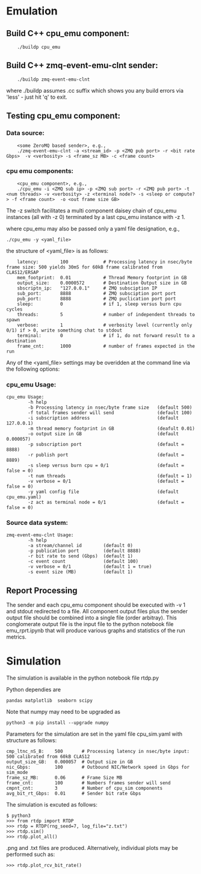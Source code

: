 # Emulation

## Build C++ cpu_emu component:

        ./buildp cpu_emu

## Build C++ zmq-event-emu-clnt sender:

        ./buildp zmq-event-emu-clnt

where ./buildp assumes .cc suffix which shows you any build errors via 'less' - just hit 'q' to exit. 


## Testing cpu_emu component:
### Data source:

        <some ZeroMQ based sender>, e.g., 
		./zmq-event-emu-clnt -a <stream_id> -p <ZMQ pub port> -r <bit rate Gbps>  -v <verbosity> -s <frame_sz MB> -c <frame count>

### cpu emu components:

        <cpu_emu component>, e.g.,
		./cpu_emu -i <ZMQ sub ip> -p <ZMQ sub port> -r <ZMQ pub port> -t <num threads> -v <verbosity> -z <terminal node?> -s <sleep or compute?> -f <frame count>  -o <out frame size GB>

The -z switch  facilitates a multi component daisey chain of cpu_emu instances (all with -z 0) terminated by a last cpu_emu instance with -z 1.
        
where cpu_emu may also be passed only a yaml file designation, e.g., 

	./cpu_emu -y <yaml_file>


the structure of <yaml_file> is as follows:

        latency:		100				# Processing latency in nsec/byte frame size: 500 yields 30mS for 60kB frame calibrated from CLAS12/ERSAP
        mem_footprint:	0.01			# Thread Memory footprint in GB
        output_size:	0.0000572		# Destination Output size in GB
        sbscriptn_ip:	"127.0.0.1"		# ZMQ subsciption IP
        sub_port:		8888			# ZMQ subsciption port port
        pub_port:		8888			# ZMQ puclication port port
        sleep:			0				# if 1, sleep versus burn cpu cycles
        threads:		5				# number of independent threads to spawn
        verbose:		1				# verbosity level (currently only 0/1) if > 0, write something chat to stdout
        terminal:		0				# if 1, do not forward result to a destination
		frame_cnt:		1000			# number of frames expected in the run

Any of the <yaml_file> settings may be overidden at the command line via the following options:

### cpu_emu Usage: 

	cpu_emu Usage: 
	        -h help  
	        -b Processing latency in nsec/byte frame size	(default 500)
	        -f total frames sender will send				(default 100)
	        -i subscription address							(default 127.0.0.1)  
	        -m thread memory footprint in GB				(deafult 0.01)
	        -o output size in GB							(default 0.000057)
	        -p subscription port							(default = 8888)  
	        -r publish port									(default = 8889)  
	        -s sleep versus burn cpu = 0/1					(default = false = 0)  
	        -t num threads									(default = 1)  
	        -v verbose = 0/1								(default = false = 0)  
	        -y yaml config file								(default cpu_emu.yaml)
	        -z act as terminal node = 0/1					(default = false = 0)  


### Source data system:

	zmq-event-emu-clnt Usage: 
	        -h help  
	        -a stream/channel id		(default 0) 
	        -p publication port			(default 8888) 
	        -r bit rate to send (Gbps)	(default 1)
	        -c event count				(default 100) 
	        -v verbose = 0/1			(default 1 = true)  
	        -s event size (MB)			(default 1) 
## Report Processing

The sender and each cpu_emu component should be executed with -v 1 and stdout redirected to a file.  All component output files plus the sender output file should be combined into a single file (order arbitray).  This conglomerate output file  is the input file to the python notebook file emu_rprt.ipynb that will produce various graphs and statistics of the run metrics.

# Simulation

The simulation is available in the python notebook file rtdp.py

Python dependies are

	pandas matplotlib  seaborn scipy

Note that numpy may need to be upgraded as

	python3 -m pip install --upgrade numpy

Parameters for the simulation are set in the yaml file cpu_sim.yaml with structure as follows:

	cmp_ltnc_nS_B:    500		# Processing latency in nsec/byte input: 500 calibrated from 60kB CLAS12
	output_size_GB:   0.000057	# Output size in GB
	nic_Gbps:         100		# Outbound NIC/Network speed in Gbps for sim_mode
	frame_sz_MB:      0.06		# Frame Size MB
	frame_cnt:        100		# Numbers frames sender will send
	cmpnt_cnt:        3			# Number of cpu_sim components
	avg_bit_rt_Gbps:  0.01		# Sender bit rate Gbps

The simulation is excuted as follows:

	$ python3
	>>> from rtdp import RTDP
	>>> rtdp = RTDP(rng_seed=7, log_file="z.txt")
	>>> rtdp.sim()
	>>> rtdp.plot_all()

.png and .txt files are produced.  Alternatively, individual plots may be performed such as:

	>>> rtdp.plot_rcv_bit_rate()
